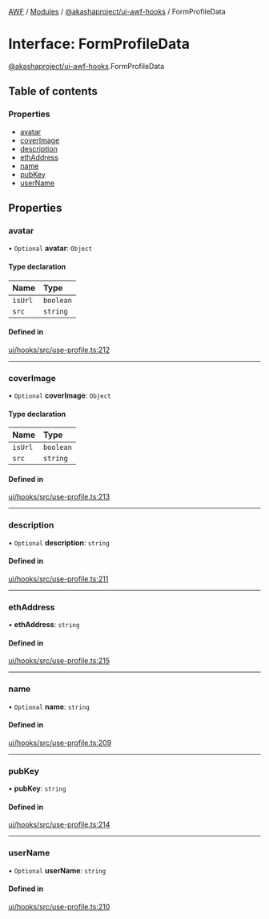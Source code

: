 [AWF](../README.md) / [Modules](../modules.md) / [@akashaproject/ui-awf-hooks](../modules/akashaproject_ui_awf_hooks.md) / FormProfileData

# Interface: FormProfileData

[@akashaproject/ui-awf-hooks](../modules/akashaproject_ui_awf_hooks.md).FormProfileData

## Table of contents

### Properties

- [avatar](akashaproject_ui_awf_hooks.FormProfileData.md#avatar)
- [coverImage](akashaproject_ui_awf_hooks.FormProfileData.md#coverimage)
- [description](akashaproject_ui_awf_hooks.FormProfileData.md#description)
- [ethAddress](akashaproject_ui_awf_hooks.FormProfileData.md#ethaddress)
- [name](akashaproject_ui_awf_hooks.FormProfileData.md#name)
- [pubKey](akashaproject_ui_awf_hooks.FormProfileData.md#pubkey)
- [userName](akashaproject_ui_awf_hooks.FormProfileData.md#username)

## Properties

### avatar

• `Optional` **avatar**: `Object`

#### Type declaration

| Name | Type |
| :------ | :------ |
| `isUrl` | `boolean` |
| `src` | `string` |

#### Defined in

[ui/hooks/src/use-profile.ts:212](https://github.com/AKASHAorg/akasha-world-framework/blob/d81a7246/ui/hooks/src/use-profile.ts#L212)

___

### coverImage

• `Optional` **coverImage**: `Object`

#### Type declaration

| Name | Type |
| :------ | :------ |
| `isUrl` | `boolean` |
| `src` | `string` |

#### Defined in

[ui/hooks/src/use-profile.ts:213](https://github.com/AKASHAorg/akasha-world-framework/blob/d81a7246/ui/hooks/src/use-profile.ts#L213)

___

### description

• `Optional` **description**: `string`

#### Defined in

[ui/hooks/src/use-profile.ts:211](https://github.com/AKASHAorg/akasha-world-framework/blob/d81a7246/ui/hooks/src/use-profile.ts#L211)

___

### ethAddress

• **ethAddress**: `string`

#### Defined in

[ui/hooks/src/use-profile.ts:215](https://github.com/AKASHAorg/akasha-world-framework/blob/d81a7246/ui/hooks/src/use-profile.ts#L215)

___

### name

• `Optional` **name**: `string`

#### Defined in

[ui/hooks/src/use-profile.ts:209](https://github.com/AKASHAorg/akasha-world-framework/blob/d81a7246/ui/hooks/src/use-profile.ts#L209)

___

### pubKey

• **pubKey**: `string`

#### Defined in

[ui/hooks/src/use-profile.ts:214](https://github.com/AKASHAorg/akasha-world-framework/blob/d81a7246/ui/hooks/src/use-profile.ts#L214)

___

### userName

• `Optional` **userName**: `string`

#### Defined in

[ui/hooks/src/use-profile.ts:210](https://github.com/AKASHAorg/akasha-world-framework/blob/d81a7246/ui/hooks/src/use-profile.ts#L210)
